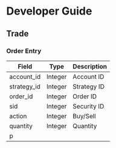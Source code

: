 # Developer Guide


## Trade

### Order Entry
|Field|Type|Description|
|---|---|---|
|account_id|Integer|Account ID|
|strategy_id|Integer|Strategy ID|
|order_id|Integer|Order ID|
|sid|Integer|Security ID|
|action|Integer|Buy/Sell|
|quantity|Integer|Quantity|
|p|||

<!--stackedit_data:
eyJoaXN0b3J5IjpbMTc3MDYwNTEyMF19
-->